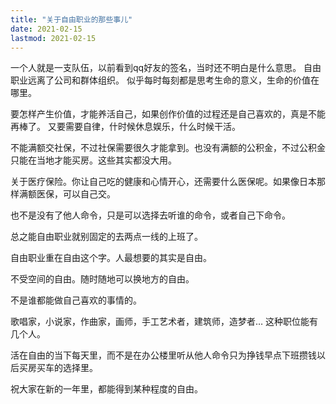 ```yaml
---
title: "关于自由职业的那些事儿"
date: 2021-02-15
lastmod: 2021-02-15
---
```


一个人就是一支队伍，以前看到qq好友的签名，当时还不明白是什么意思。
自由职业远离了公司和群体组织。
似乎每时每刻都是思考生命的意义，生命的价值在哪里。

要怎样产生价值，才能养活自己，如果创作价值的过程还是自己喜欢的，真是不能再棒了。
又要需要自律，什时候休息娱乐，什么时候干活。

不能满额交社保，不过社保需要很久才能拿到。也没有满额的公积金，不过公积金只能在当地才能买房。这些其实都没大用。

关于医疗保险。你让自己吃的健康和心情开心，还需要什么医保呢。如果像日本那样满额医保，可以自己交。

也不是没有了他人命令，只是可以选择去听谁的命令，或者自己下命令。

总之能自由职业就别固定的去两点一线的上班了。

自由职业重在自由这个字。人最想要的其实是自由。

不受空间的自由。随时随地可以换地方的自由。

不是谁都能做自己喜欢的事情的。

歌唱家，小说家，作曲家，画师，手工艺术者，建筑师，造梦者… 这种职位能有几个人。

活在自由的当下每天里，而不是在办公楼里听从他人命令只为挣钱早点下班攒钱以后买房买车的选择里。

祝大家在新的一年里，都能得到某种程度的自由。